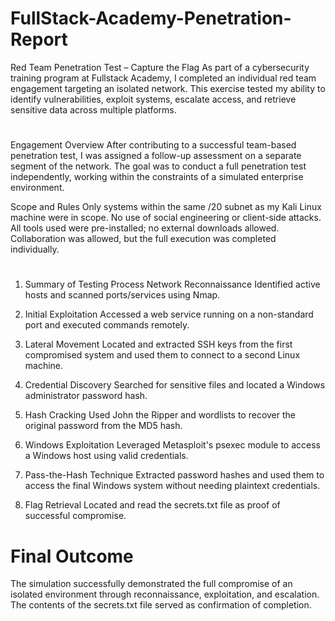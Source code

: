 # FullStack-Academy-Penetration-Report
Red Team Penetration Test – Capture the Flag
As part of a cybersecurity training program at Fullstack Academy, I completed an individual red team engagement targeting an isolated network. This exercise tested my ability to identify vulnerabilities, exploit systems, escalate access, and retrieve sensitive data across multiple platforms.
# 
Engagement Overview
After contributing to a successful team-based penetration test, I was assigned a follow-up assessment on a separate segment of the network. The goal was to conduct a full penetration test independently, working within the constraints of a simulated enterprise environment.

Scope and Rules
Only systems within the same /20 subnet as my Kali Linux machine were in scope.
No use of social engineering or client-side attacks.
All tools used were pre-installed; no external downloads allowed.
Collaboration was allowed, but the full execution was completed individually.
# 
1. Summary of Testing Process
Network Reconnaissance
Identified active hosts and scanned ports/services using Nmap.

2. Initial Exploitation
Accessed a web service running on a non-standard port and executed commands remotely.

3. Lateral Movement
Located and extracted SSH keys from the first compromised system and used them to connect to a second Linux machine.

4. Credential Discovery
Searched for sensitive files and located a Windows administrator password hash.

5. Hash Cracking
Used John the Ripper and wordlists to recover the original password from the MD5 hash.

6. Windows Exploitation
Leveraged Metasploit's psexec module to access a Windows host using valid credentials.

7. Pass-the-Hash Technique
Extracted password hashes and used them to access the final Windows system without needing plaintext credentials.

8. Flag Retrieval
Located and read the secrets.txt file as proof of successful compromise.

# Final Outcome
The simulation successfully demonstrated the full compromise of an isolated environment through reconnaissance, exploitation, and escalation. The contents of the secrets.txt file served as confirmation of completion.
